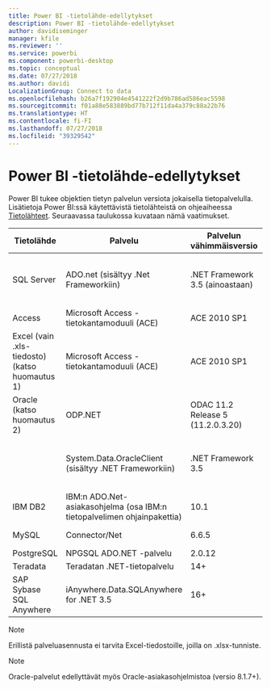 ```yaml
---
title: Power BI -tietolähde-edellytykset
description: Power BI -tietolähde-edellytykset
author: davidiseminger
manager: kfile
ms.reviewer: ''
ms.service: powerbi
ms.component: powerbi-desktop
ms.topic: conceptual
ms.date: 07/27/2018
ms.author: davidi
LocalizationGroup: Connect to data
ms.openlocfilehash: b26a7f192904e4541222f2d9b786ad586eac5598
ms.sourcegitcommit: f01a88e583889bd77b712f11da4a379c88a22b76
ms.translationtype: HT
ms.contentlocale: fi-FI
ms.lasthandoff: 07/27/2018
ms.locfileid: "39329542"
---
```

# <a name="power-bi-data-source-prerequisites"></a>Power BI -tietolähde-edellytykset
Power BI tukee objektien tietyn palvelun versiota jokaisella tietopalvelulla. Lisätietoja Power BI:ssä käytettävistä tietolähteistä on ohjeaiheessa [Tietolähteet](desktop-data-sources.md). Seuraavassa taulukossa kuvataan nämä vaatimukset.

| Tietolähde | Palvelu | Palvelun vähimmäisversio | Tietolähteen vähimmäisversio | Tuetut tietolähdeobjektit | Latauslinkki |
| --- | --- | --- | --- | --- | --- |
| SQL Server |ADO.net (sisältyy .Net Frameworkiin) |.NET Framework 3.5 (ainoastaan) |SQL Server 2005+ |Taulukot/näkymät, skalaarifunktiot, taulukkofunktiot |Sisältyy .NET Framework 3.5:een tai uudempaan |
| Access |Microsoft Access -tietokantamoduuli (ACE) |ACE 2010 SP1 |Ei rajoitusta |Taulukot/näkymät |[Latauslinkki](http://go.microsoft.com/fwlink/?linkid=285987&clcid=0x409) |
| Excel (vain .xls-tiedosto) (katso huomautus 1) |Microsoft Access -tietokantamoduuli (ACE) |ACE 2010 SP1 |Ei rajoitusta |Taulukot, laskentataulukot |[Latauslinkki](http://go.microsoft.com/fwlink/?linkid=285987&clcid=0x409) |
| Oracle (katso huomautus 2) |ODP.NET |ODAC 11.2 Release 5 (11.2.0.3.20) |9.x+ |Taulukot/näkymät |[Latauslinkki](http://go.microsoft.com/fwlink/?linkid=272376&clcid=0x409) |
| | System.Data.OracleClient (sisältyy .NET Frameworkiin) |.NET Framework 3.5 |9.x+ |Taulukot/näkymät |Sisältyy .NET Framework 3.5:een tai uudempaan |
| IBM DB2 |IBM:n ADO.Net-asiakasohjelma (osa IBM:n tietopalvelimen ohjainpakettia) |10.1 |9.1+ |Taulukot/näkymät |[Latauslinkki](http://go.microsoft.com/fwlink/?linkid=274911&clcid=0x409) |
| MySQL |Connector/Net |6.6.5 |5.1 |Taulukot/näkymät, skalaarifunktiot |[Latauslinkki](http://go.microsoft.com/fwlink/?linkid=278885&clcid=0x409) |
| PostgreSQL |NPGSQL ADO.NET -palvelu |2.0.12 |7.4 |Taulukot/näkymät |[Latauslinkki](http://go.microsoft.com/fwlink/?linkid=282716&clcid=0x409) |
| Teradata |Teradatan .NET-tietopalvelu |14+ |12+ |Taulukot/näkymät |[Latauslinkki](http://go.microsoft.com/fwlink/?linkid=278886&clcid=0x409) |
| SAP Sybase SQL Anywhere |iAnywhere.Data.SQLAnywhere for .NET 3.5 |16+ |16+ |Taulukot/näkymät |[Latauslinkki](http://go.microsoft.com/fwlink/?linkid=324846) |

>[!NOTE]
>Erillistä palveluasennusta ei tarvita Excel-tiedostoille, joilla on .xlsx-tunniste.

>[!NOTE]
>Oracle-palvelut edellyttävät myös Oracle-asiakasohjelmistoa (versio 8.1.7+).
> 
> 

